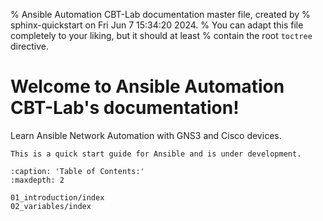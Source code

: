 % Ansible Automation CBT-Lab documentation master file, created by
% sphinx-quickstart on Fri Jun  7 15:34:20 2024.
% You can adapt this file completely to your liking, but it should at least
% contain the root `toctree` directive.

# Welcome to Ansible Automation CBT-Lab's documentation!

Learn Ansible Network Automation with GNS3 and Cisco devices.


```{warning}
This is a quick start guide for Ansible and is under development.
```

```{toctree}
:caption: 'Table of Contents:'
:maxdepth: 2

01_introduction/index
02_variables/index
```